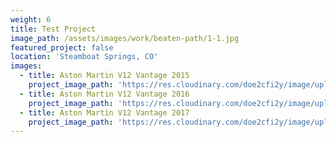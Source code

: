 ```yaml
---
weight: 6
title: Test Project
image_path: /assets/images/work/beaten-path/1-1.jpg
featured_project: false
location: 'Steamboat Springs, CO'
images:
  - title: Aston Martin V12 Vantage 2015
    project_image_path: 'https://res.cloudinary.com/doe2cfi2y/image/upload/v1494126098/sample.jpg'
  - title: Aston Martin V12 Vantage 2016
    project_image_path: 'https://res.cloudinary.com/doe2cfi2y/image/upload/v1494126098/sample.jpg'
  - title: Aston Martin V12 Vantage 2017
    project_image_path: 'https://res.cloudinary.com/doe2cfi2y/image/upload/v1494126098/sample.jpg'
---
```

